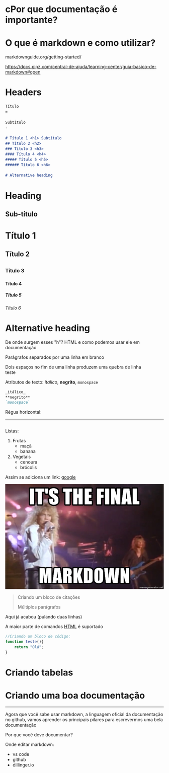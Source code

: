 cPor que documentação é importante?
=

O que é markdown e como utilizar?
=
markdownguide.org/getting-started/

https://docs.pipz.com/central-de-ajuda/learning-center/guia-basico-de-markdown#open


Headers
=
```markdown
Título
=

Subtítulo
-

# Título 1 <h1> Subtítulo
## Título 2 <h2>
### Título 3 <h3>
#### Título 4 <h4>
##### Título 5 <h5>
###### Título 6 <h6>

# Alternative heading
```

Heading
=

Sub-título
-
# Título 1
## Título 2 <h2> 
### Título 3 <h3>
#### Título 4 <h4>
##### Título 5 <h5>
###### Título 6 <h6>

# Alternative heading

De onde surgem esses "h"? HTML e como podemos usar ele em documentação

Parágrafos separados por uma linha em branco

Dois espaços no fim de uma linha produzem uma quebra de linha  
teste

Atributos de texto: _itálico_, **negrito**, `monospace`

```markdown
_itálico_
**negrito**
`monospace`
```

Régua horizontal:

---

```markdown

```

Listas:
1. Frutas
    * maçã
    * banana
2. Vegetais
    - cenoura
    - brócolis

Assim se adiciona um link: [google](htt´://google.com)

![Image](../images/teste.png "icon")

> Criando um bloco de citações
>
> Múltiplos parágrafos

Aqui já acabou (pulando duas linhas)


A maior parte de comandos <abbr title="Hypertext Markup Language">HTML</abbr> é suportado

``` js
//Criando um bloco de código:
function teste(){
    return "Olá";
}
```

Criando tabelas
=


Criando uma boa documentação
=
---

Agora que você sabe usar markdown, a linguagem oficial da documentação no github, vamos aprender os principais pilares para escrevermos uma bela documentação

Por que você deve documentar?

Onde editar markdown:
- vs code
- github
- dillinger.io
